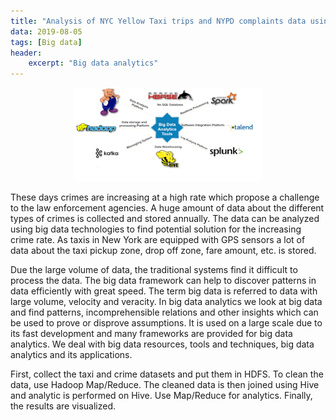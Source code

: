 ```yaml
---
title: "Analysis of NYC Yellow Taxi trips and NYPD complaints data using Hadoop MapReduce"
data: 2019-08-05
tags: [Big data]
header:
    excerpt: "Big data analytics"
---
```

<p class="aligncenter">
    <img src="/images/big_data.png" width="300" height="150"/>
</p>

<style>
.aligncenter {
    text-align: center;
}
</style>

These days crimes are increasing at a high rate which propose a   challenge to the law enforcement agencies. A huge amount of data about the different types of crimes is collected and stored annually. The data can be analyzed using big data technologies to find potential solution for the increasing crime rate. As taxis in New York are equipped with GPS sensors a lot of data about the taxi pickup zone, drop off zone, fare amount, etc. is stored.  

Due the large volume of data, the traditional systems find it difficult to process the data. The big data framework can help to discover patterns in data efficiently with great speed. The term big data is referred to data with large volume, velocity and veracity. In big data analytics we look at big data and find patterns, incomprehensible relations and other insights which can be used to prove or disprove assumptions. It is used on a large scale due to its fast development and many frameworks are provided for big data analytics. We deal with big data resources, tools and techniques, big data analytics and its applications.

First, collect the taxi and crime datasets and put them in HDFS. To clean the data, use Hadoop Map/Reduce. The cleaned data is then joined using Hive and analytic is performed on Hive. Use Map/Reduce for analytics. Finally, the results are visualized. 